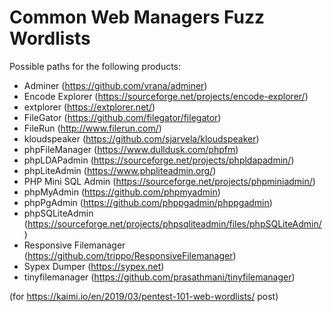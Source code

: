 # Common Web Managers Fuzz Wordlists

Possible paths for the following products:
* Adminer (https://github.com/vrana/adminer)
* Encode Explorer (https://sourceforge.net/projects/encode-explorer/)
* extplorer (https://extplorer.net/)
* FileGator (https://github.com/filegator/filegator)
* FileRun (http://www.filerun.com/)
* kloudspeaker (https://github.com/sjarvela/kloudspeaker)
* phpFileManager (https://www.dulldusk.com/phpfm)
* phpLDAPadmin (https://sourceforge.net/projects/phpldapadmin/)
* phpLiteAdmin (https://www.phpliteadmin.org/)
* PHP Mini SQL Admin (https://sourceforge.net/projects/phpminiadmin/)
* phpMyAdmin (https://github.com/phpmyadmin)
* phpPgAdmin (https://github.com/phppgadmin/phppgadmin)
* phpSQLiteAdmin (https://sourceforge.net/projects/phpsqliteadmin/files/phpSQLiteAdmin/)
* Responsive Filemanager (https://github.com/trippo/ResponsiveFilemanager)
* Sypex Dumper (https://sypex.net)
* tinyfilemanager (https://github.com/prasathmani/tinyfilemanager)

(for https://kaimi.io/en/2019/03/pentest-101-web-wordlists/ post)
